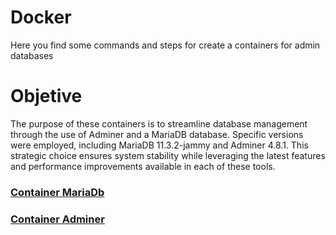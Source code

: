 # Docker
Here you find some commands and steps for create a containers for admin databases

# Objetive

The purpose of these containers is to streamline database management through the use of Adminer and a MariaDB database. Specific versions were employed, including MariaDB 11.3.2-jammy and Adminer 4.8.1. This strategic choice ensures system stability while leveraging the latest features and performance improvements available in each of these tools.

### [Container MariaDb](maria_container.md)

### [Container Adminer](adminer_container.md)
